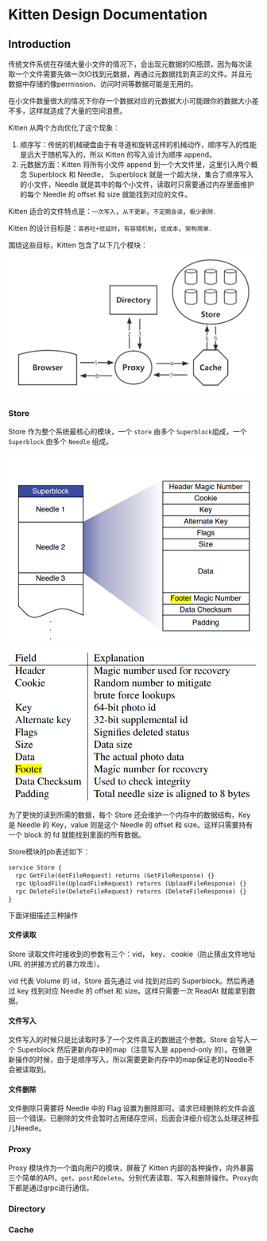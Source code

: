 
# Kitten Design Documentation


## Introduction
传统文件系统在存储大量小文件的情况下，会出现元数据的IO瓶颈，因为每次读取一个文件需要先做一次IO找到元数据，再通过元数据找到真正的文件。并且元数据中存储的像permission、访问时间等数据可能是无用的。

在小文件数量很大的情况下你存一个数据对应的元数据大小可能跟你的数据大小差不多，这样就造成了大量的空间浪费。

Kitten 从两个方向优化了这个现象：
1. 顺序写：传统的机械硬盘由于有寻道和旋转这样的机械动作，顺序写入的性能是远大于随机写入的，所以 Kitten 的写入设计为顺序 append。
2. 元数据方面：Kitten 将所有小文件 append 到一个大文件里，这里引入两个概念 Superblock 和 Needle，
   Superblock 就是一个超大块，集合了顺序写入的小文件，Needle 就是其中的每个小文件，读取时只需要通过内存里面维护的每个 Needle 的 offset 和 size 就能找到对应的文件。

Kitten 适合的文件特点是：`一次写入`，`从不更新`，`不定期会读`，`极少删除`.

Kitten 的设计目标是：`高吞吐+低延时`，`有容错机制`，`低成本`，`架构简单`.

围绕这些目标，Kitten 包含了以下几个模块：
![](docs/kitten.png)

### Store

Store 作为整个系统最核心的模块，一个 `store` 由多个 `Superblock`组成，一个 `Superblock` 由多个 `Needle` 组成。

![](docs/img.png)

![](docs/img_1.png)

为了更快的读到所需的数据，每个 Store 还会维护一个内存中的数据结构，Key 是 Needle 的 Key，value 则是这个 Needle 的 offset 和 size。这样只需要持有一个 block 的 fd 就能找到里面的所有数据。

Store模块的pb表述如下：

```
service Store {
  rpc GetFile(GetFileRequest) returns (GetFileResponse) {}
  rpc UploadFile(UploadFileRequest) returns (UploadFileResponse) {}
  rpc DeleteFile(DeleteFileRequest) returns (DeleteFileResponse) {}
}
```

下面详细描述三种操作

#### 文件读取

Store 读取文件时接收到的参数有三个：vid， key， cookie（防止猜出文件地址 URL 的拼接方式的暴力攻击）。



vid 代表 Volume 的 id，Store 首先通过 vid 找到对应的 Superblock。然后再通过 key 找到对应 Needle 的 offset 和 size。这样只需要一次 ReadAt 就能拿到数据。

#### 文件写入

文件写入的时候只是比读取时多了一个文件真正的数据这个参数。Store 会写入一个 Superblock 然后更新内存中的map（注意写入是 append-only 的）。在做更新操作的时候，由于是顺序写入，所以需要更新内存中的map保证老的Needle不会被读取到。

#### 文件删除

文件删除只需要将 Needle 中的 Flag 设置为删除即可。请求已经删除的文件会返回一个错误。已删除的文件会暂时占用储存空间，后面会详细介绍怎么处理这种孤儿Needle。



### Proxy

Proxy 模块作为一个面向用户的模块，屏蔽了 Kitten 内部的各种操作，向外暴露三个简单的API，`get`、`post`和`delete`。分别代表读取、写入和删除操作。Proxy向下都是通过grpc进行通信。

### Directory

### Cache
